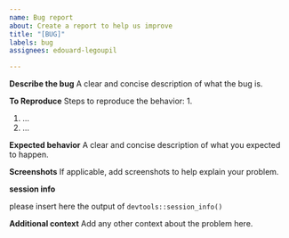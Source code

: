 ```yaml
---
name: Bug report
about: Create a report to help us improve
title: "[BUG]"
labels: bug
assignees: edouard-legoupil

---
```


**Describe the bug**
A clear and concise description of what the bug is.

**To Reproduce**
Steps to reproduce the behavior:
1. 
1. ...
2. ...

**Expected behavior**
A clear and concise description of what you expected to happen.

**Screenshots**
If applicable, add screenshots to help explain your problem.

**session info**

please insert here the output of `devtools::session_info()`

**Additional context**
Add any other context about the problem here.
